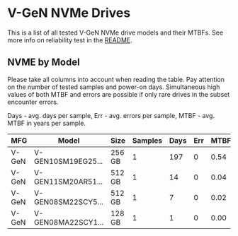 V-GeN NVMe Drives
=================

This is a list of all tested V-GeN NVMe drive models and their MTBFs. See more
info on reliability test in the [README](https://github.com/linuxhw/SMART).

NVME by Model
------------

Please take all columns into account when reading the table. Pay attention on the
number of tested samples and power-on days. Simultaneous high values of both MTBF
and errors are possible if only rare drives in the subset encounter errors.

Days - avg. days per sample,
Err  - avg. errors per sample,
MTBF - avg. MTBF in years per sample.

| MFG       | Model              | Size   | Samples | Days  | Err   | MTBF |
|-----------|--------------------|--------|---------|-------|-------|------|
| V-GeN     | V-GEN10SM19EG25... | 256 GB | 1       | 197   | 0     | 0.54   |
| V-GeN     | V-GEN11SM20AR51... | 512 GB | 1       | 14    | 0     | 0.04   |
| V-GeN     | V-GEN08SM22SCY5... | 512 GB | 1       | 7     | 0     | 0.02   |
| V-GeN     | V-GEN08MA22SCY1... | 128 GB | 1       | 1     | 0     | 0.00   |

